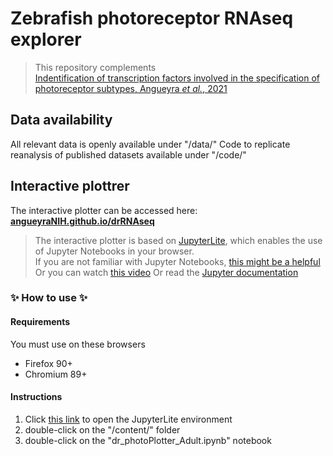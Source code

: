 # Zebrafish photoreceptor RNAseq explorer
> This repository complements  
> [Indentification of transcription factors involved in the specification of photoreceptor subtypes, Angueyra _et al._, 2021](biorxivLinkHere)

## Data availability
All relevant data is openly available under "/data/"
Code to replicate reanalysis of published datasets available under "/code/"

## Interactive plottrer

The interactive plotter can be accessed here: **[angueyraNIH.github.io/drRNAseq](angueyraNIH.github.io/drRNAseq/lab/)**

> The interactive plotter is based on [JupyterLite](https://jupyterlite.github.io/demo), which enables the use of Jupyter Notebooks in your browser.  
> If you are not familiar with Jupyter Notebooks, [this might be a helpful](https://www.dataquest.io/blog/jupyter-notebook-tutorial/)
> Or you can watch [this video](https://youtu.be/DKiI6NfSIe8?t=670)
> Or read the [Jupyter documentation](https://jupyterlab.readthedocs.io/en/stable/getting_started/overview.html)

### ✨ How to use ✨

#### Requirements

You must use on these browsers

- Firefox 90+
- Chromium 89+

#### Instructions

1. Click [this link](angueyraNIH.github.io/drRNAseq) to open the JupyterLite environment
1. double-click on the "/content/" folder
1. double-click on the "dr_photoPlotter_Adult.ipynb" notebook

